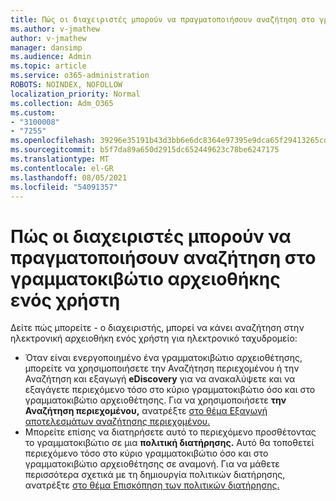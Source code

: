 ```yaml
---
title: Πώς οι διαχειριστές μπορούν να πραγματοποιήσουν αναζήτηση στο γραμματοκιβώτιο αρχειοθήκης ενός χρήστη
ms.author: v-jmathew
author: v-jmathew
manager: dansimp
ms.audience: Admin
ms.topic: article
ms.service: o365-administration
ROBOTS: NOINDEX, NOFOLLOW
localization_priority: Normal
ms.collection: Adm_O365
ms.custom:
- "3100008"
- "7255"
ms.openlocfilehash: 39296e35191b43d3bb6e6dc8364e97395e9dca65f29413265cd5e7ef8a87828e
ms.sourcegitcommit: b5f7da89a650d2915dc652449623c78be6247175
ms.translationtype: MT
ms.contentlocale: el-GR
ms.lasthandoff: 08/05/2021
ms.locfileid: "54091357"
---
```

# <a name="how-admins-can-search-a-users-archive-mailbox"></a>Πώς οι διαχειριστές μπορούν να πραγματοποιήσουν αναζήτηση στο γραμματοκιβώτιο αρχειοθήκης ενός χρήστη

Δείτε πώς μπορείτε - ο διαχειριστής, μπορεί να κάνει αναζήτηση στην ηλεκτρονική αρχειοθήκη ενός χρήστη για ηλεκτρονικό ταχυδρομείο:

* Όταν είναι ενεργοποιημένο ένα γραμματοκιβώτιο  αρχειοθέτησης, μπορείτε να χρησιμοποιήσετε την Αναζήτηση περιεχομένου ή την Αναζήτηση και εξαγωγή **eDiscovery** για να ανακαλύψετε και να εξαγάγετε περιεχόμενο τόσο στο κύριο γραμματοκιβώτιο όσο και στο γραμματοκιβώτιο αρχειοθέτησης. Για να χρησιμοποιήσετε **την Αναζήτηση περιεχομένου,** ανατρέξτε [στο θέμα Εξαγωγή αποτελεσμάτων αναζήτησης περιεχομένου.](https://docs.microsoft.com/office365/securitycompliance/export-search-results)
* Μπορείτε επίσης να διατηρήσετε αυτό το περιεχόμενο προσθέτοντας το γραμματοκιβώτιο σε μια **πολιτική διατήρησης.** Αυτό θα τοποθετεί περιεχόμενο τόσο στο κύριο γραμματοκιβώτιο όσο και στο γραμματοκιβώτιο αρχειοθέτησης σε αναμονή. Για να μάθετε περισσότερα σχετικά με τη δημιουργία πολιτικών διατήρησης, ανατρέξτε [στο θέμα Επισκόπηση των πολιτικών διατήρησης.](https://docs.microsoft.com/office365/securitycompliance/retention-policies)
